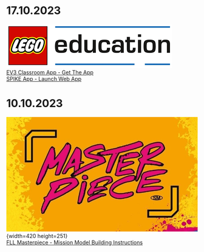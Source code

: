 # 17.10.2023
![LEgo Education](images/231017_legoedu.png)  
[EV3 Classroom App - Get The App](https://education.lego.com/en-us/downloads/mindstorms-ev3/software/)  
[SPIKE App - Launch Web App](https://education.lego.com/en-us/downloads/spike-app/software/)  

# 10.10.2023
![FLL Masterpiece](images/231010_fllmasterpiece.jpg){width=420 height=251}  
[FLL Masterpiece - Mission Model Building Instructions](https://www.firstlegoleague.org/season)
